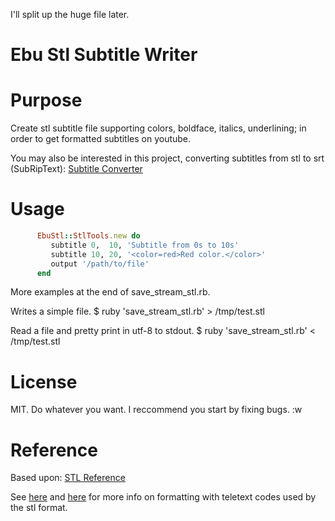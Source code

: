 I'll split up the huge file later.

Ebu Stl Subtitle Writer
=======================

# Purpose

Create stl subtitle file supporting colors, boldface, italics,
underlining; in order to get formatted subtitles on youtube.

You may also be interested in this project, converting subtitles from stl
to srt (SubRipText): [Subtitle Converter](https://github.com/basvodde/subtitle_converter)



# Usage

```ruby
      EbuStl::StlTools.new do
         subtitle 0,  10, 'Subtitle from 0s to 10s'
         subtitle 10, 20, '<color=red>Red color.</color>'
         output '/path/to/file'
      end
```

More examples at the end of save_stream_stl.rb.

Writes a simple file.
 $ ruby 'save_stream_stl.rb' > /tmp/test.stl

Read a file and pretty print in utf-8 to stdout.
  $   ruby 'save_stream_stl.rb' < /tmp/test.stl


# License

MIT. Do whatever you want. I reccommend you start by fixing bugs. :w


# Reference

 Based upon: [STL Reference](http://tech.ebu.ch/docs/tech/tech3264.pdf)

 See [here](bighole.nl/pub/mirror/homepage.ntlworld.com/kryten_droid/teletext/spec/teletext_spec_1974.htm)
 and [here](riscos.com/support/developers/bbcbasic/part2/teletext.html)
 for more info on formatting with teletext codes used by the stl format.
